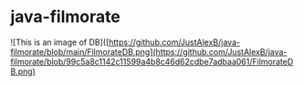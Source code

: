 # java-filmorate
![This is an image of DB]([https://github.com/JustAlexB/java-filmorate/blob/main/FilmorateDB.png](https://github.com/JustAlexB/java-filmorate/blob/99c5a8c1142c11599a4b8c46d62cdbe7adbaa061/FilmorateDB.png)
